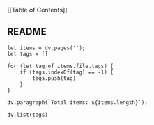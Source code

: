 [[Table of Contents]]

## README
```dataviewjs
let items = dv.pages(''); 
let tags = []

for (let tag of items.file.tags) {
	if (tags.indexOf(tag) == -1) {
		tags.push(tag)
	}
}

dv.paragraph(`Total items: ${items.length}`);

dv.list(tags)
```
